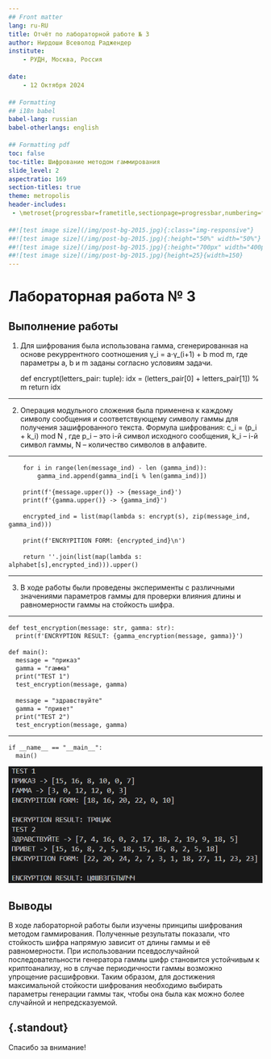 ```yaml
---
## Front matter
lang: ru-RU
title: Отчёт по лабораторной работе № 3
author: Нирдоши Всеволод Раджендер
institute: 
    - РУДН, Москва, Россия

date: 
    - 12 Октября 2024

## Formatting
## i18n babel
babel-lang: russian
babel-otherlangs: english

## Formatting pdf
toc: false
toc-title: Шифрование методом гаммирования
slide_level: 2
aspectratio: 169
section-titles: true
theme: metropolis
header-includes:
 - \metroset{progressbar=frametitle,sectionpage=progressbar,numbering=fraction}

##![test image size](/img/post-bg-2015.jpg){:class="img-responsive"}
##![test image size](/img/post-bg-2015.jpg){:height="50%" width="50%"}
##![test image size](/img/post-bg-2015.jpg){:height="700px" width="400px"}
##![test image size](/img/post-bg-2015.jpg){height=25}{width=150}
---
```


# Лабораторная работа № 3

## Выполнение работы

  1. Для шифрования была использована гамма, сгенерированная на основе рекуррентного соотношения γ_i = a⋅γ_(i+1) + b mod m, где параметры  a, b и m заданы согласно условиям задачи.

      def encrypt(letters_pair: tuple):
                  idx = (letters_pair[0] + letters_pair[1]) % m
                  return idx

---

  2. Операция модульного сложения была применена к каждому символу сообщения и соответствующему символу гаммы для получения зашифрованного текста. Формула шифрования: c_i = (p_i + k_i) mod N , где  p_i  – это i-й символ исходного сообщения, k_i  – i-й символ гаммы,  N  – количество символов в алфавите.

---

        for i in range(len(message_ind) - len (gamma_ind)):
            gamma_ind.append(gamma_ind[i % len(gamma_ind)])
        
        print(f'{message.upper()} -> {message_ind}')
        print(f'{gamma.upper()} -> {gamma_ind}')

        encrypted_ind = list(map(lambda s: encrypt(s), zip(message_ind, gamma_ind)))

        print(f'ENCRYPITION FORM: {encrypted_ind}\n')

        return ''.join(list(map(lambda s: alphabet[s],encrypted_ind))).upper()  
  
---

  3. В ходе работы были проведены эксперименты с различными значениями параметров гаммы для проверки влияния длины и равномерности гаммы на стойкость шифра.

---

    def test_encryption(message: str, gamma: str):
      print(f'ENCRYPTION RESULT: {gamma_encryption(message, gamma)}')

    def main():
      message = "приказ"
      gamma = "гамма"
      print("TEST 1")
      test_encryption(message, gamma)

      message = "здравствуйте"
      gamma = "привет"
      print("TEST 2")
      test_encryption(message, gamma)

---

    if __name__ == "__main__":
      main()

   ![](PhotoIndLab2/1.png)

## Выводы

В ходе лабораторной работы были изучены принципы шифрования методом гаммирования. Полученные результаты показали, что стойкость шифра напрямую зависит от длины гаммы и её равномерности. При использовании псевдослучайной последовательности генератора гаммы шифр становится устойчивым к криптоанализу, но в случае периодичности гаммы возможно упрощение расшифровки. Таким образом, для достижения максимальной стойкости шифрования необходимо выбирать параметры генерации гаммы так, чтобы она была как можно более случайной и непредсказуемой.

## {.standout}

Спасибо за внимание!
